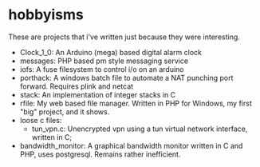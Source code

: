 hobbyisms
=========

These are projects that i've written just because they were interesting.

  - Clock_1_0: An Arduino (mega) based digital alarm clock
  - messages: PHP based pm style messaging service
  - iofs: A fuse filesystem to control i/o on an arduino
  - porthack: A windows batch file to automate a NAT punching port forward. Requires plink and netcat
  - stack: An implementation of integer stacks in C
  - rfile: My web based file manager. Written in PHP for Windows, my first "big" project, and it shows.
  - loose c files:
    - tun_vpn.c: Unencrypted vpn using a tun virtual network interface, written in C;
  - bandwidth_monitor: A graphical bandwidth monitor written in C and PHP, uses postgresql. Remains rather inefficient.
